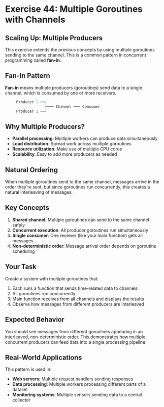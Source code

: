 # Exercise 44: Multiple Goroutines with Channels

## Scaling Up: Multiple Producers

This exercise extends the previous concepts by using multiple goroutines sending to the same channel. This is a common pattern in concurrent programming called **fan-in**.

## Fan-In Pattern

**Fan-in** means multiple producers (goroutines) send data to a single channel, which is consumed by one or more receivers.

```go
     Producer 1 ──┐
                  ├─── Channel ─── Consumer
     Producer 2 ──┘
```

## Why Multiple Producers?

- **Parallel processing**: Multiple workers can produce data simultaneously
- **Load distribution**: Spread work across multiple goroutines
- **Resource utilization**: Make use of multiple CPU cores
- **Scalability**: Easy to add more producers as needed

## Natural Ordering

When multiple goroutines send to the same channel, messages arrive in the order they're sent, but since goroutines run concurrently, this creates a natural interleaving of messages.

## Key Concepts

1. **Shared channel**: Multiple goroutines can send to the same channel safely
2. **Concurrent execution**: All producer goroutines run simultaneously
3. **Single consumer**: One receiver (like your main function) gets all messages
4. **Non-deterministic order**: Message arrival order depends on goroutine scheduling

## Your Task

Create a system with multiple goroutines that:
1. Each runs a function that sends time-related data to channels
2. All goroutines run concurrently
3. Main function receives from all channels and displays the results
4. Observe how messages from different producers are interleaved

## Expected Behavior

You should see messages from different goroutines appearing in an interleaved, non-deterministic order. This demonstrates how multiple concurrent producers can feed data into a single processing pipeline.

## Real-World Applications

This pattern is used in:
- **Web servers**: Multiple request handlers sending responses
- **Data processing**: Multiple workers processing different parts of a dataset
- **Monitoring systems**: Multiple sensors sending data to a central collector